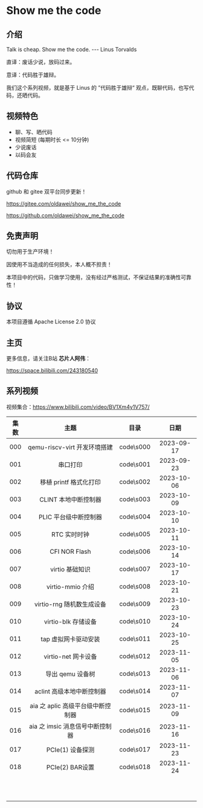 # Show me the code

## 介绍

Talk is cheap. Show me the code. --- Linus Torvalds

直译：废话少说，放码过来。

意译：代码胜于雄辩。

我们这个系列视频，就是基于 Linus 的 ”代码胜于雄辩“ 观点，既聊代码，也写代码，还晒代码。



## 视频特色

- 聊、写、晒代码
- 视频简短  (每期时长 <= 10分钟)
- 少说废话 
- 以码会友



## 代码仓库

github 和 gitee 双平台同步更新！

https://gitee.com/oldawei/show_me_the_code

https://github.com/oldawei/show_me_the_code



## 免责声明

切勿用于生产环境！

因使用不当造成的任何损失，本人概不担责！

本项目中的代码，只做学习使用，没有经过严格测试，不保证结果的准确性可靠性！



## 协议

本项目遵循 Apache License 2.0 协议



## 主页

更多信息，请关注B站 **芯片人阿伟**：

https://space.bilibili.com/243180540



## 系列视频

视频集合：https://www.bilibili.com/video/BV1Xm4y1V757/

| 集数 |               主题                |   目录    |    日期    |
| :--: | :-------------------------------: | :-------: | :--------: |
| 000  |   qemu-riscv-virt 开发环境搭建    | code\s000 | 2023-09-17 |
| 001  |             串口打印              | code\s001 | 2023-09-23 |
| 002  |      移植 printf 格式化打印       | code\s002 | 2023-10-06 |
| 003  |       CLINT 本地中断控制器        | code\s003 | 2023-10-09 |
| 004  |       PLIC 平台级中断控制器       | code\s004 | 2023-10-10 |
| 005  |           RTC 实时时钟            | code\s005 | 2023-10-11 |
| 006  |           CFI NOR Flash           | code\s006 | 2023-10-14 |
| 007  |          virtio 基础知识          | code\s007 | 2023-10-17 |
| 008  |         virtio-mmio 介绍          | code\s008 | 2023-10-21 |
| 009  |     virtio-rng 随机数生成设备     | code\s009 | 2023-10-23 |
| 010  |        virtio-blk 存储设备        | code\s010 | 2023-10-24 |
| 011  |       tap 虚拟网卡驱动安装        | code\s011 | 2023-10-25 |
| 012  |        virtio-net 网卡设备        | code\s012 | 2023-11-05 |
| 013  |         导出 qemu 设备树          | code\s013 | 2023-11-06 |
| 014  |     aclint 高级本地中断控制器     | code\s014 | 2023-11-07 |
| 015  | aia 之 aplic 高级平台级中断控制器 | code\s015 | 2023-11-09 |
| 016  |  aia 之 imsic 消息信号中断控制器  | code\s016 | 2023-11-16 |
| 017  |         PCIe(1) 设备探测          | code\s017 | 2023-11-23 |
| 018  |          PCIe(2) BAR设置          | code\s018 | 2023-11-24 |
|      |                                   |           |            |
|      |                                   |           |            |
|      |                                   |           |            |
|      |                                   |           |            |
|      |                                   |           |            |
|      |                                   |           |            |
|      |                                   |           |            |
|      |                                   |           |            |
|      |                                   |           |            |
|      |                                   |           |            |
|      |                                   |           |            |



